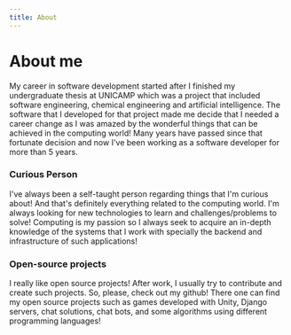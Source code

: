 ```yaml
---
title: About
---
```


# About me

My career in software development started after I finished my undergraduate thesis at UNICAMP which was a project that included software engineering, chemical engineering and artificial intelligence. The software that I developed for that project made me decide that I needed a career change as I was amazed by the wonderful things that can be achieved in the computing world! Many years have passed since that fortunate decision and now I've been working as a software developer for more than 5 years.

### Curious Person

I've always been a self-taught person regarding things that I'm curious about! And that's definitely everything related to the computing world. I'm always looking for new technologies to learn and challenges/problems to solve! Computing is my passion so I always seek to acquire an in-depth knowledge of the systems that I work with specially the backend and infrastructure of such applications!

### Open-source projects

I really like open source projects! After work, I usually try to contribute and create such projects. So, please, check out my github! There one can find my open source projects such as games developed with Unity, Django servers, chat solutions, chat bots, and some algorithms using different programming languages!

&nbsp;

